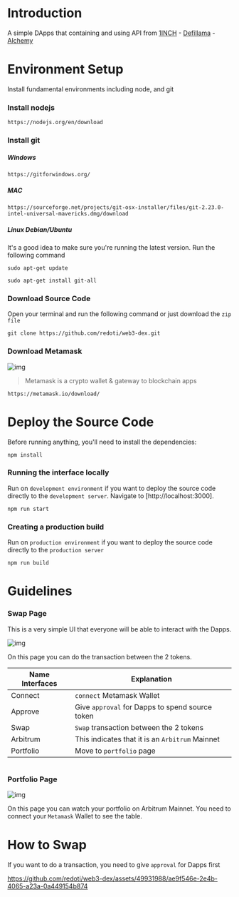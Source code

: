 # Introduction

A simple DApps that containing and using API from [1INCH](https://docs.1inch.io/) - [Defillama](https://defillama.com/docs/api) - [Alchemy](https://docs.alchemy.com/)

# Environment Setup

Install fundamental environments including node, and git
 
### Install nodejs

```javascripts
https://nodejs.org/en/download
```

### Install git

##### Windows

```javascripts
https://gitforwindows.org/
```

##### MAC

```javascripts
https://sourceforge.net/projects/git-osx-installer/files/git-2.23.0-intel-universal-mavericks.dmg/download
```

##### Linux Debian/Ubuntu
It's a good idea to make sure you're running the latest version. Run the following command
```javascripts
sudo apt-get update
```
```javascripts
sudo apt-get install git-all
```

### Download Source Code

Open your terminal and run the following command or just download the `zip file`
```javascripts
git clone https://github.com/redoti/web3-dex.git
```
### Download Metamask

![img](https://images.ctfassets.net/9sy2a0egs6zh/7wNAiVbgssyrL7UY3xd4FY/2a15d3f50b85a34e8443c08c49579191/home-hero-dark.png?w=1920&q=80&fm=webp#only-dark)

> Metamask is a crypto wallet & gateway to blockchain apps

```javascripts
https://metamask.io/download/
```

# Deploy the Source Code 
Before running anything, you'll need to install the dependencies:
```javascripts
npm install
```
### Running the interface locally
Run on `development environment` if you want to deploy the source code directly to the `development server`. Navigate to [http://localhost:3000].
```javascripts
npm run start
```
### Creating a production build
Run on `production environment` if you want to deploy the source code directly to the `production server`
```javascripts
npm run build
```

# Guidelines

### Swap Page
This is a very simple UI that everyone will be able to interact with the Dapps.

![img](https://cdn.discordapp.com/attachments/994806484942721025/1123115275076763648/image.png)

On this page you can do the transaction between the 2 tokens.

| Name Interfaces | Explanation                         			   |
| --------------- | -------------------------------------------------- |
| Connect         |  `connect` Metamask Wallet |
| Approve         |  Give `approval` for Dapps to spend source token   |
| Swap            |  `Swap` transaction between the 2 tokens           |
| Arbitrum        | This indicates that it is an `Arbitrum` Mainnet    |
| Portfolio	      | Move to `portfolio` page 						   |

#

### Portfolio Page

![img](https://cdn.discordapp.com/attachments/994806484942721025/1123130413024546906/image.png)

On this page you can watch your portfolio on Arbitrum Mainnet. You need to connect your `Metamask` Wallet to see the table.

# How to Swap

If you want to do a transaction, you need to give `approval` for Dapps first

https://github.com/redoti/web3-dex/assets/49931988/ae9f546e-2e4b-4065-a23a-0a449154b874





